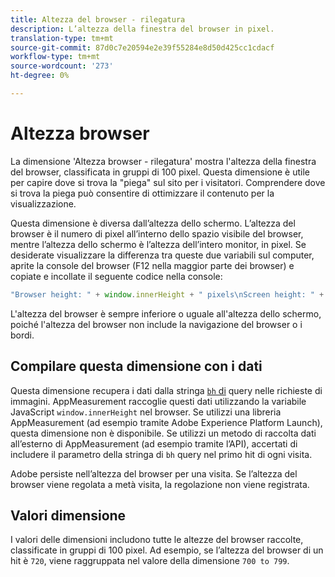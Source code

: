 ```yaml
---
title: Altezza del browser - rilegatura
description: L’altezza della finestra del browser in pixel.
translation-type: tm+mt
source-git-commit: 87d0c7e20594e2e39f55284e8d50d425cc1cdacf
workflow-type: tm+mt
source-wordcount: '273'
ht-degree: 0%

---
```



# Altezza browser

La dimensione &#39;Altezza browser - rilegatura&#39; mostra l&#39;altezza della finestra del browser, classificata in gruppi di 100 pixel. Questa dimensione è utile per capire dove si trova la &quot;piega&quot; sul sito per i visitatori. Comprendere dove si trova la piega può consentire di ottimizzare il contenuto per la visualizzazione.

Questa dimensione è diversa dall’altezza dello schermo. L’altezza del browser è il numero di pixel all’interno dello spazio visibile del browser, mentre l’altezza dello schermo è l’altezza dell’intero monitor, in pixel. Se desiderate visualizzare la differenza tra queste due variabili sul computer, aprite la console del browser (F12 nella maggior parte dei browser) e copiate e incollate il seguente codice nella console:

```javascript
"Browser height: " + window.innerHeight + " pixels\nScreen height: " + screen.height + " pixels";
```

L&#39;altezza del browser è sempre inferiore o uguale all&#39;altezza dello schermo, poiché l&#39;altezza del browser non include la navigazione del browser o i bordi.

## Compilare questa dimensione con i dati

Questa dimensione recupera i dati dalla stringa [`bh` di](/help/implement/validate/query-parameters.md) query nelle richieste di immagini. AppMeasurement raccoglie questi dati utilizzando la variabile JavaScript `window.innerHeight` nel browser. Se utilizzi una libreria AppMeasurement (ad esempio tramite Adobe Experience Platform Launch), questa dimensione non è disponibile. Se utilizzi un metodo di raccolta dati all’esterno di AppMeasurement (ad esempio tramite l’API), accertati di includere il parametro della stringa di `bh` query nel primo hit di ogni visita.

Adobe persiste nell’altezza del browser per una visita. Se l’altezza del browser viene regolata a metà visita, la regolazione non viene registrata.

## Valori dimensione

I valori delle dimensioni includono tutte le altezze del browser raccolte, classificate in gruppi di 100 pixel. Ad esempio, se l’altezza del browser di un hit è `720`, viene raggruppata nel valore della dimensione `700 to 799`.
